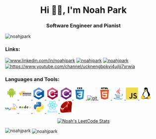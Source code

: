 <!-- Thanks for visiting!

[YouTube](https://www.youtube.com/channel/UCKNEngBpKyi4uJLJj7XrWiA) //
[LinkedIn](https://www.linkedin.com/in/noah-park-b263b7152/) //
[LeetCode](https://leetcode.com/noahjpark/) //
[Personal Website](https://noahjpark.github.io/portfolio/)

---

<p align=center>
 <a href="https://leetcode.com/noahjpark">
    <img title="Noah's LeetCode Stats" alt="Noah's LeetCode Stats" src="https://leetcode.card.workers.dev/?username=noahjpark&style=dark&font=Garamond&extension=activity" />
 </a>
  <a href="https://github-readme-stats.vercel.app/api?username=noahjpark&show_icons=true&hide_border=true&&count_private=true&include_all_commits=true">
    <img title="Noah's Github Stats" alt="Noah's Github Stats" src="https://github-readme-stats.vercel.app/api?username=noahjpark&show_icons=true&hide_border=true&&count_private=true&include_all_commits=true" />
  </a>
 </p>
 -->
 
 <h1 align="center">Hi ✌🏼, I'm Noah Park</h1>
<h3 align="center">Software Engineer and Pianist</h3>

<p align="left"> <img src="https://komarev.com/ghpvc/?username=noahjpark&label=Profile%20views&color=0e75b6&style=flat" alt="noahjpark" /> </p>

<h3 align="left">Links:</h3>
<p align="left">
<a href="https://linkedin.com/in/noahjpark" target="blank"><img align="center" src="https://raw.githubusercontent.com/rahuldkjain/github-profile-readme-generator/master/src/images/icons/Social/linked-in-alt.svg" alt="www.linkedin.com/in/noahjpark" height="30" width="40" /></a>
<a href="https://instagram.com/noahjpark" target="blank"><img align="center" src="https://raw.githubusercontent.com/rahuldkjain/github-profile-readme-generator/master/src/images/icons/Social/instagram.svg" alt="noahjpark" height="30" width="40" /></a>
<a href="https://www.leetcode.com/noahjpark" target="blank"><img align="center" src="https://raw.githubusercontent.com/rahuldkjain/github-profile-readme-generator/master/src/images/icons/Social/leet-code.svg" alt="noahjpark" height="30" width="40" /></a>
<a href="https://www.youtube.com/channel/UCKNEngBpKyi4uJLJj7XrWiA" target="blank"><img align="center" src="https://raw.githubusercontent.com/rahuldkjain/github-profile-readme-generator/master/src/images/icons/Social/youtube.svg" alt="https://www.youtube.com/channel/ucknengbpkyi4ujljj7xrwia" height="30" width="40" /></a>
</p>

<h3 align="left">Languages and Tools:</h3>
<p align="left"> <a href="https://developer.android.com" target="_blank"> <img src="https://raw.githubusercontent.com/devicons/devicon/master/icons/android/android-original-wordmark.svg" alt="android" width="40" height="40"/> </a> <a href="https://aws.amazon.com" target="_blank"> <img src="https://raw.githubusercontent.com/devicons/devicon/master/icons/amazonwebservices/amazonwebservices-original-wordmark.svg" alt="aws" width="40" height="40"/> </a> <a href="https://www.cprogramming.com/" target="_blank"> <img src="https://raw.githubusercontent.com/devicons/devicon/master/icons/c/c-original.svg" alt="c" width="40" height="40"/> </a> <a href="https://www.w3schools.com/cpp/" target="_blank"> <img src="https://raw.githubusercontent.com/devicons/devicon/master/icons/cplusplus/cplusplus-original.svg" alt="cplusplus" width="40" height="40"/> </a> <a href="https://www.w3schools.com/cs/" target="_blank"> <img src="https://raw.githubusercontent.com/devicons/devicon/master/icons/csharp/csharp-original.svg" alt="csharp" width="40" height="40"/> </a> <a href="https://www.w3schools.com/css/" target="_blank"> <img src="https://raw.githubusercontent.com/devicons/devicon/master/icons/css3/css3-original-wordmark.svg" alt="css3" width="40" height="40"/> </a> <a href="https://git-scm.com/" target="_blank"> <img src="https://www.vectorlogo.zone/logos/git-scm/git-scm-icon.svg" alt="git" width="40" height="40"/> </a> <a href="https://www.w3.org/html/" target="_blank"> <img src="https://raw.githubusercontent.com/devicons/devicon/master/icons/html5/html5-original-wordmark.svg" alt="html5" width="40" height="40"/> </a> <a href="https://www.java.com" target="_blank"> <img src="https://raw.githubusercontent.com/devicons/devicon/master/icons/java/java-original.svg" alt="java" width="40" height="40"/> </a> <a href="https://developer.mozilla.org/en-US/docs/Web/JavaScript" target="_blank"> <img src="https://raw.githubusercontent.com/devicons/devicon/master/icons/javascript/javascript-original.svg" alt="javascript" width="40" height="40"/> </a> <a href="https://www.linux.org/" target="_blank"> <img src="https://raw.githubusercontent.com/devicons/devicon/master/icons/linux/linux-original.svg" alt="linux" width="40" height="40"/> </a> <a href="https://www.mysql.com/" target="_blank"> <img src="https://raw.githubusercontent.com/devicons/devicon/master/icons/mysql/mysql-original-wordmark.svg" alt="mysql" width="40" height="40"/> </a> <a href="https://nodejs.org" target="_blank"> <img src="https://raw.githubusercontent.com/devicons/devicon/master/icons/nodejs/nodejs-original-wordmark.svg" alt="nodejs" width="40" height="40"/> </a> <a href="https://www.python.org" target="_blank"> <img src="https://raw.githubusercontent.com/devicons/devicon/master/icons/python/python-original.svg" alt="python" width="40" height="40"/> </a> <a href="https://reactjs.org/" target="_blank"> <img src="https://raw.githubusercontent.com/devicons/devicon/master/icons/react/react-original-wordmark.svg" alt="react" width="40" height="40"/> </a> <a href="https://www.ruby-lang.org/en/" target="_blank"> <img src="https://raw.githubusercontent.com/devicons/devicon/master/icons/ruby/ruby-original.svg" alt="ruby" width="40" height="40"/> </a> </p>

<p align=center>
 <a href="https://leetcode.com/noahjpark">
    <img title="Noah's LeetCode Stats" alt="Noah's LeetCode Stats" src="https://leetcode.card.workers.dev/?username=noahjpark&style=dark&font=Garamond&extension=activity" />
 </a>

<p><img align="left" src="https://github-readme-stats.vercel.app/api/top-langs?username=noahjpark&show_icons=true&locale=en&layout=compact" alt="noahjpark" /></p>

<p>&nbsp;<img align="center" src="https://github-readme-stats.vercel.app/api?username=noahjpark&show_icons=true&locale=en" alt="noahjpark" /></p>
</p>
